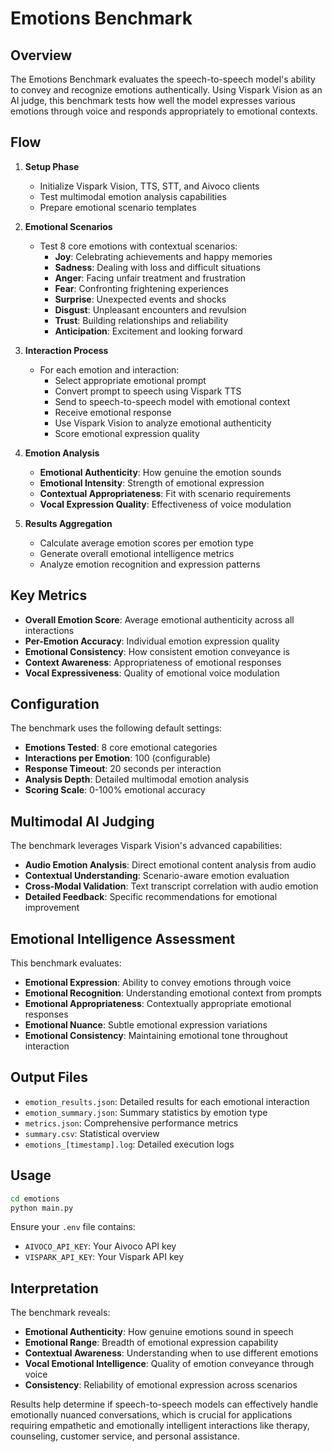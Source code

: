 # Emotions Benchmark

## Overview
The Emotions Benchmark evaluates the speech-to-speech model's ability to convey and recognize emotions authentically. Using Vispark Vision as an AI judge, this benchmark tests how well the model expresses various emotions through voice and responds appropriately to emotional contexts.

## Flow

1. **Setup Phase**
   - Initialize Vispark Vision, TTS, STT, and Aivoco clients
   - Test multimodal emotion analysis capabilities
   - Prepare emotional scenario templates

2. **Emotional Scenarios**
   - Test 8 core emotions with contextual scenarios:
     - **Joy**: Celebrating achievements and happy memories
     - **Sadness**: Dealing with loss and difficult situations
     - **Anger**: Facing unfair treatment and frustration
     - **Fear**: Confronting frightening experiences
     - **Surprise**: Unexpected events and shocks
     - **Disgust**: Unpleasant encounters and revulsion
     - **Trust**: Building relationships and reliability
     - **Anticipation**: Excitement and looking forward

3. **Interaction Process**
   - For each emotion and interaction:
     - Select appropriate emotional prompt
     - Convert prompt to speech using Vispark TTS
     - Send to speech-to-speech model with emotional context
     - Receive emotional response
     - Use Vispark Vision to analyze emotional authenticity
     - Score emotional expression quality

4. **Emotion Analysis**
   - **Emotional Authenticity**: How genuine the emotion sounds
   - **Emotional Intensity**: Strength of emotional expression
   - **Contextual Appropriateness**: Fit with scenario requirements
   - **Vocal Expression Quality**: Effectiveness of voice modulation

5. **Results Aggregation**
   - Calculate average emotion scores per emotion type
   - Generate overall emotional intelligence metrics
   - Analyze emotion recognition and expression patterns

## Key Metrics

- **Overall Emotion Score**: Average emotional authenticity across all interactions
- **Per-Emotion Accuracy**: Individual emotion expression quality
- **Emotional Consistency**: How consistent emotion conveyance is
- **Context Awareness**: Appropriateness of emotional responses
- **Vocal Expressiveness**: Quality of emotional voice modulation

## Configuration

The benchmark uses the following default settings:
- **Emotions Tested**: 8 core emotional categories
- **Interactions per Emotion**: 100 (configurable)
- **Response Timeout**: 20 seconds per interaction
- **Analysis Depth**: Detailed multimodal emotion analysis
- **Scoring Scale**: 0-100% emotional accuracy

## Multimodal AI Judging

The benchmark leverages Vispark Vision's advanced capabilities:
- **Audio Emotion Analysis**: Direct emotional content analysis from audio
- **Contextual Understanding**: Scenario-aware emotion evaluation
- **Cross-Modal Validation**: Text transcript correlation with audio emotion
- **Detailed Feedback**: Specific recommendations for emotional improvement

## Emotional Intelligence Assessment

This benchmark evaluates:
- **Emotional Expression**: Ability to convey emotions through voice
- **Emotional Recognition**: Understanding emotional context from prompts
- **Emotional Appropriateness**: Contextually appropriate emotional responses
- **Emotional Nuance**: Subtle emotional expression variations
- **Emotional Consistency**: Maintaining emotional tone throughout interaction

## Output Files

- `emotion_results.json`: Detailed results for each emotional interaction
- `emotion_summary.json`: Summary statistics by emotion type
- `metrics.json`: Comprehensive performance metrics
- `summary.csv`: Statistical overview
- `emotions_[timestamp].log`: Detailed execution logs

## Usage

```bash
cd emotions
python main.py
```

Ensure your `.env` file contains:
- `AIVOCO_API_KEY`: Your Aivoco API key
- `VISPARK_API_KEY`: Your Vispark API key

## Interpretation

The benchmark reveals:
- **Emotional Authenticity**: How genuine emotions sound in speech
- **Emotional Range**: Breadth of emotional expression capability
- **Contextual Awareness**: Understanding when to use different emotions
- **Vocal Emotional Intelligence**: Quality of emotion conveyance through voice
- **Consistency**: Reliability of emotional expression across scenarios

Results help determine if speech-to-speech models can effectively handle emotionally nuanced conversations, which is crucial for applications requiring empathetic and emotionally intelligent interactions like therapy, counseling, customer service, and personal assistance.
